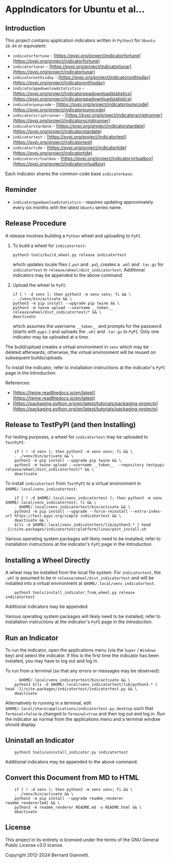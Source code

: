 # AppIndicators for Ubuntu et al...


## Introduction

This project contains application indicators written in `Python3` for `Ubuntu 20.04` or equivalent:
- `indicatorfortune` - [https://pypi.org/project/indicatorfortune](https://pypi.org/project/indicatorfortune)
- `indicatorlunar` - [https://pypi.org/project/indicatorlunar](https://pypi.org/project/indicatorlunar)
- `indicatoronthisday` - [https://pypi.org/project/indicatoronthisday](https://pypi.org/project/indicatoronthisday)
- `indicatorppadownloadstatistics` - [https://pypi.org/project/indicatorppadownloadstatistics](https://pypi.org/project/indicatorppadownloadstatistics)
- `indicatorpunycode` - [https://pypi.org/project/indicatorpunycode](https://pypi.org/project/indicatorpunycode)
- `indicatorscriptrunner` - [https://pypi.org/project/indicatorscriptrunner](https://pypi.org/project/indicatorscriptrunner)
- `indicatorstardate` - [https://pypi.org/project/indicatorstardate](https://pypi.org/project/indicatorstardate)
- `indicatortest` - [https://pypi.org/project/indicatortest](https://pypi.org/project/indicatortest)
- `indicatortide` - [https://pypi.org/project/indicatortide](https://pypi.org/project/indicatortide)
- `indicatorvirtualbox` - [https://pypi.org/project/indicatorvirtualbox](https://pypi.org/project/indicatorvirtualbox)

Each indicator shares the common code base `indicatorbase`.


## Reminder

- `indicatorppadownloadstatistics` - requires updating approximately every six months with the latest `Ubuntu` series name.


## Release Procedure

A release involves building a `Python` wheel and uploading to `PyPI`.
1. To build a wheel for `indicatortest`:

    `python3 tools/build_wheel.py release indicatortest`

    which updates locale files (`.pot` and `.po`), creates a `.whl` and `.tar.gz` for `indicatortest` in `release/wheel/dist_indicatortest`. Additional indicators may be appended to the above command.


2. Upload the wheel to `PyPI`:

    ```
    if [ ! -d venv ]; then python3 -m venv venv; fi && \
    . ./venv/bin/activate && \
    python3 -m pip install --upgrade pip twine && \
    python3 -m twine upload --username __token__ release/wheel/dist_indicatortest/* && \
    deactivate
    ```

    which assumes the username `__token__` and prompts for the password (starts with `pypi-`) and uploads the `.whl` and `.tar.gz` to `PyPI`.  Only one indicator may be uploaded at a time.

The build/upload creates a virtual environment in `venv` which may be deleted afterwards; otherwise, the virtual environment will be reused on subsequent builds/uploads.

To install the indicator, refer to installation instructions at the indicator's `PyPI` page in the *Introduction*.

References:
- [https://twine.readthedocs.io/en/latest](https://twine.readthedocs.io/en/latest)
- [https://packaging.python.org/en/latest/tutorials/packaging-projects](https://packaging.python.org/en/latest/tutorials/packaging-projects)


## Release to TestPyPI (and then Installing)

For testing purposes, a wheel for `indicatortest` may be uploaded to `TestPyPI`:

```
    if [ ! -d venv ]; then python3 -m venv venv; fi && \
    . ./venv/bin/activate && \
    python3 -m pip install --upgrade pip twine && \
    python3 -m twine upload --username __token__ --repository testpypi release/wheel/dist_indicatortest/* && \
    deactivate
```

To install `indicatortest` from `TestPyPI` to a virtual environment in `$HOME/.local/venv_indicatortest`:

```
    if [ ! -d $HOME/.local/venv_indicatortest ]; then python3 -m venv $HOME/.local/venv_indicatortest; fi && \
    . $HOME/.local/venv_indicatortest/bin/activate && \
    python3 -m pip install --upgrade --force-reinstall --extra-index-url https://test.pypi.org/simple indicatortest && \
    deactivate && \
    $(ls -d $HOME/.local/venv_indicatortest/lib/python3.* | head -1)/site-packages/indicatortest/platform/linux/post_install.sh
```

Various operating system packages will likely need to be installed; refer to installation instructions at the indicator's `PyPI` page in the *Introduction*.


## Installing a Wheel Directly

A wheel may be installed from the local file system.  For `indicatortest`, the `.whl` is assumed to be in `release/wheel/dist_indicatortest` and will be installed into a virtual environment at `$HOME/.local/venv_indicatortest`.

```
    python3 tools/install_indicator_from_wheel.py release indicatortest
```

Additional indicators may be appended.

Various operating system packages will likely need to be installed; refer to installation instructions at the indicator's `PyPI` page in the *Introduction*.


## Run an Indicator

To run the indicator, open the applications menu (via the `Super` / `Windows` key) and select the indicator.  If this is the first time the indicator has been installed, you may have to log out and log in.

To run from a terminal (so that any errors or messages may be observed):

```
    . $HOME/.local/venv_indicatortest/bin/activate && \
    python3 $(ls -d $HOME/.local/venv_indicatortest/lib/python3.* | head -1)/site-packages/indicatortest/indicatortest.py && \
    deactivate
```

Alternatively to running in a terminal, edit `$HOME/.local/share/applications/indicatortest.py.desktop` such that `Terminal=false` is changed to `Terminal=true` and then log out and log in.  Run the indicator as normal from the applications menu and a terminal window should display.


## Uninstall an Indicator

```
    python3 tools/uninstall_indicator.py indicatortest
```

Additional indicators may be appended to the above command.


## Convert this Document from MD to HTML

```
    if [ ! -d venv ]; then python3 -m venv venv; fi && \
    . ./venv/bin/activate && \
    python3 -m pip install --upgrade readme_renderer readme_renderer[md] && \
    python3 -m readme_renderer README.md -o README.html && \
    deactivate
```


## License

This project in its entirety is licensed under the terms of the GNU General Public License v3.0 license.

Copyright 2012-2024 Bernard Giannetti.
